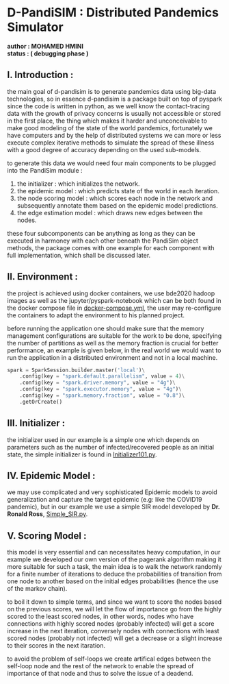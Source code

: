 # D-PandiSIM : Distributed Pandemics Simulator 

**author : MOHAMED HMINI**<br>
**status : ( debugging phase )**

## I. Introduction : 

the main goal of d-pandisim is to generate pandemics data using big-data technologies, so in essence d-pandisim is a package built on top of pyspark since the code is written in python, as we well know the contact-tracing data with the growth of privacy concerns is usually not accessible or stored in the first place, the thing which makes it harder and unconceivable to make good modeling of the state of the world pandemics, fortunately we have computers and by the help of distributed systems we can more or less execute complex iterative methods to simulate the spread of these illness with a good degree of accuracy depending on the used sub-models.

to generate this data we would need four main components to be plugged into the PandiSim module : 

1. the initializer : which initializes the network.
2. the epidemic model : which predicts state of the world in each iteration.
3. the node scoring model : which scores each node in the network and subsequently annotate them based on the epidemic model predictions.
4. the edge estimation model : which draws new edges between the nodes.
  
these four subcomponents can be anything as long as they can be executed in harmoney with each other beneath the PandiSim object methods, the package comes with one example for each component with full implementation, which shall be discussed later.

## II. Environment : 

the project is achieved using docker containers, we use bde2020 hadoop images as well as the jupyter/pyspark-notebook which can be both found in the docker compose file in [docker-compose.yml](./docker-compose.yml), the user may re-configure the containers to adapt the environment to his planned project.

before running the application one should make sure that the memory management configurations are suitable for the work to be done, specifying the number of partitions as well as the memory fraction is crucial for better performance, an example is given below, in the real world we would want to run the application in a distributed environment and not in a local machine.

```python
spark = SparkSession.builder.master('local')\
    .config(key = "spark.default.parallelism", value = 4)\
    .config(key = "spark.driver.memory", value = "4g")\
    .config(key = "spark.executor.memory", value = "4g")\
    .config(key = "spark.memory.fraction", value = "0.8")\
    .getOrCreate()
```

## III. Initializer : 

the initializer used in our example is a simple one which depends on parameters such as the number of infected/recovered people as an initial state, the simple initializer is found in [Initializer101.py](./initializers/Initializer101.py).

## IV. Epidemic Model : 

we may use complicated and very sophisticated Epidemic models to avoid generalization and capture the target epidemic (e.g: like the COVID19 pandemic), but in our example we use a simple SIR model developed by **Dr. Ronald Ross**, [Simple_SIR.py](./epi_models/Simple_SIR.py).

## V. Scoring Model : 

this model is very essential and can necessitates heavy computation, in our example we developed our own version of the pagerank algorithm making it more suitable for such a task, the main idea is to walk the network randomly for a finite number of iterations to deduce the probabilities of transition from one node to another based on the initial edges probabilities (hence the use of the markov chain).

to boil it down to simple terms, and since we want to score the nodes based on the previous scores, we will let the flow of importance go from the highly scored to the least scored nodes, in other words, nodes who have connections with highly scored nodes (probably infected) will get a score increase in the next iteration, conversely nodes with connections with least scored nodes (probably not infected) will get a decrease or a slight increase to their scores in the next itaration.

to avoid the problem of self-loops we create artifical edges between the self-loop node and the rest of the network to enable the spread of importance of that node and thus to solve the issue of a deadend.

